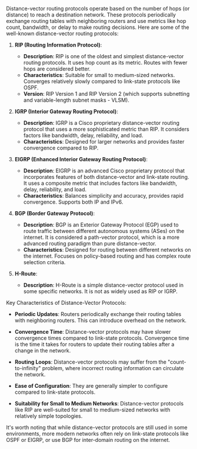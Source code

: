 Distance-vector routing protocols operate based on the number of hops (or distance) to reach a destination network. These protocols periodically exchange routing tables with neighboring routers and use metrics like hop count, bandwidth, or delay to make routing decisions. Here are some of the well-known distance-vector routing protocols:

1. **RIP (Routing Information Protocol)**:
   - **Description**: RIP is one of the oldest and simplest distance-vector routing protocols. It uses hop count as its metric. Routes with fewer hops are considered better.
   - **Characteristics**: Suitable for small to medium-sized networks. Converges relatively slowly compared to link-state protocols like OSPF.
   - **Version**: RIP Version 1 and RIP Version 2 (which supports subnetting and variable-length subnet masks - VLSM).

2. **IGRP (Interior Gateway Routing Protocol)**:
   - **Description**: IGRP is a Cisco proprietary distance-vector routing protocol that uses a more sophisticated metric than RIP. It considers factors like bandwidth, delay, reliability, and load.
   - **Characteristics**: Designed for larger networks and provides faster convergence compared to RIP.

3. **EIGRP (Enhanced Interior Gateway Routing Protocol)**:
   - **Description**: EIGRP is an advanced Cisco proprietary protocol that incorporates features of both distance-vector and link-state routing. It uses a composite metric that includes factors like bandwidth, delay, reliability, and load.
   - **Characteristics**: Balances simplicity and accuracy, provides rapid convergence. Supports both IP and IPv6.

4. **BGP (Border Gateway Protocol)**:
   - **Description**: BGP is an Exterior Gateway Protocol (EGP) used to route traffic between different autonomous systems (ASes) on the internet. It is considered a path-vector protocol, which is a more advanced routing paradigm than pure distance-vector.
   - **Characteristics**: Designed for routing between different networks on the internet. Focuses on policy-based routing and has complex route selection criteria.

5. **H-Route**:
   - **Description**: H-Route is a simple distance-vector protocol used in some specific networks. It is not as widely used as RIP or IGRP.

Key Characteristics of Distance-Vector Protocols:

- **Periodic Updates**: Routers periodically exchange their routing tables with neighboring routers. This can introduce overhead on the network.

- **Convergence Time**: Distance-vector protocols may have slower convergence times compared to link-state protocols. Convergence time is the time it takes for routers to update their routing tables after a change in the network.

- **Routing Loops**: Distance-vector protocols may suffer from the "count-to-infinity" problem, where incorrect routing information can circulate the network.

- **Ease of Configuration**: They are generally simpler to configure compared to link-state protocols.

- **Suitability for Small to Medium Networks**: Distance-vector protocols like RIP are well-suited for small to medium-sized networks with relatively simple topologies.

It's worth noting that while distance-vector protocols are still used in some environments, more modern networks often rely on link-state protocols like OSPF or EIGRP, or use BGP for inter-domain routing on the internet.
